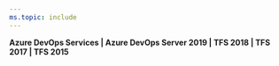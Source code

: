 ```yaml
---
ms.topic: include
---
```



<strong>Azure DevOps Services | Azure DevOps Server 2019 | TFS 2018 | TFS 2017 | TFS 2015</strong>
